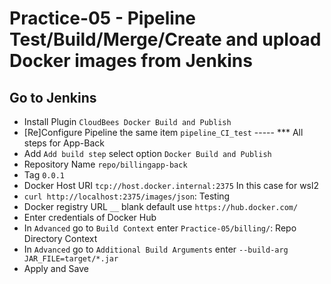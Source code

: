 # Practice-05 - Pipeline Test/Build/Merge/Create and upload Docker images from Jenkins 

## Go to Jenkins
- Install Plugin `CloudBees Docker Build and Publish`
- [Re]Configure Pipeline the same item `pipeline_CI_test`
----- *** All steps for App-Back
- Add `Add build step` select option `Docker Build and Publish` 
- Repository Name `repo/billingapp-back`
- Tag `0.0.1`
- Docker Host URI `tcp://host.docker.internal:2375` In this case for wsl2
- `curl http://localhost:2375/images/json`: Testing
- Docker registry URL `__` blank default use `https://hub.docker.com/`
- Enter credentials of Docker Hub
- In `Advanced` go to `Build Context` enter `Practice-05/billing/`: Repo Directory Context 
- In `Advanced` go to `Additional Build Arguments` enter `--build-arg  JAR_FILE=target/*.jar`
- Apply and Save


